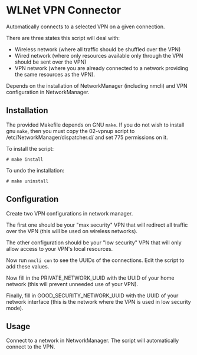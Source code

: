 WLNet VPN Connector
=============

Automatically connects to a selected VPN on a given connection.

There are three states this script will deal with:

* Wireless network (where all traffic should be shuffled over the VPN)
* Wired network (where only resources available only through the VPN should be sent over the VPN)
* VPN network (where you are already connected to a network providing the same resources as the VPN).

Depends on the installation of NetworkManager (including nmcli) and VPN configuration in NetworkManager.

Installation
------------

The provided Makefile depends on GNU `make`. If you do not wish to install gnu `make`, then you must copy the 02-vpnup script to /etc/NetworkManager/dispatcher.d/ and set 775 permissions on it.

To install the script:

    # make install

To undo the installation:

    # make uninstall

Configuration
------------

Create two VPN configurations in network manager.

The first one should be your "max security" VPN that will redirect all traffic over the VPN (this will be used on wireless networks).

The other configuration should be your "low security" VPN that will only allow access to your VPN's local resources.

Now run `nmcli con` to see the UUIDs of the connections. Edit the script to add these values.

Now fill in the PRIVATE_NETWORK_UUID with the UUID of your home network (this will prevent unneeded use of your VPN).

Finally, fill in GOOD_SECURITY_NETWORK_UUID with the UUID of your network interface (this is the network where the VPN is used in low security mode).

Usage
-----

Connect to a network in NetworkManager. The script will automatically connect to the VPN.
